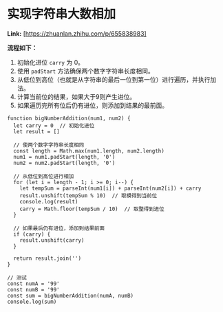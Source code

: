 # 实现字符串大数相加



 **Link:** [https://zhuanlan.zhihu.com/p/655838983]



**流程如下：**

1. 初始化进位 `carry` 为 0。
2. 使用 `padStart` 方法确保两个数字字符串长度相同。
3. 从低位到高位（也就是从字符串的最后一位到第一位）进行遍历，并执行加法。
4. 计算当前位的结果，如果大于9则产生进位。
5. 如果遍历完所有位后仍有进位，则添加到结果的最前面。

```
function bigNumberAddition(num1, num2) {
  let carry = 0  // 初始化进位
  let result = []

  // 使两个数字字符串长度相同
  const length = Math.max(num1.length, num2.length)
  num1 = num1.padStart(length, '0')
  num2 = num2.padStart(length, '0')

  // 从低位到高位进行相加
  for (let i = length - 1; i >= 0; i--) {
    let tempSum = parseInt(num1[i]) + parseInt(num2[i]) + carry
    result.unshift(tempSum % 10)  // 取模得到当前位
    console.log(result)
    carry = Math.floor(tempSum / 10)  // 取整得到进位
  }

  // 如果最后仍有进位，添加到结果前面
  if (carry) {
    result.unshift(carry)
  }

  return result.join('')
}

// 测试
const numA = '99'
const numB = '99'
const sum = bigNumberAddition(numA, numB)
console.log(sum)

```
